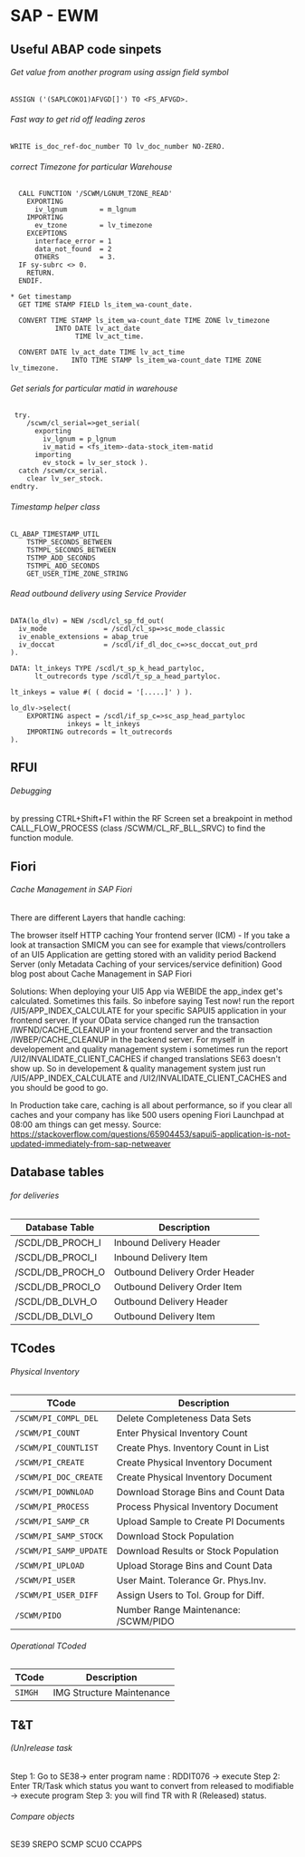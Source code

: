 # SAP - EWM

## Useful ABAP code sinpets
###### Get value from another program using assign field symbol
```
ASSIGN ('(SAPLCOKO1)AFVGD[]') TO <FS_AFVGD>.
```
###### Fast way to get rid off leading zeros

`WRITE is_doc_ref-doc_number TO lv_doc_number NO-ZERO.`

###### correct Timezone for particular Warehouse
```
  CALL FUNCTION '/SCWM/LGNUM_TZONE_READ'
    EXPORTING
      iv_lgnum        = m_lgnum
    IMPORTING
      ev_tzone        = lv_timezone
    EXCEPTIONS
      interface_error = 1
      data_not_found  = 2
      OTHERS          = 3.
  IF sy-subrc <> 0.
    RETURN.
  ENDIF.

* Get timestamp
  GET TIME STAMP FIELD ls_item_wa-count_date.

  CONVERT TIME STAMP ls_item_wa-count_date TIME ZONE lv_timezone
           INTO DATE lv_act_date
                TIME lv_act_time.

  CONVERT DATE lv_act_date TIME lv_act_time
               INTO TIME STAMP ls_item_wa-count_date TIME ZONE lv_timezone.
```
###### Get serials for particular  matid in warehouse
```
 try.
    /scwm/cl_serial=>get_serial(
      exporting
        iv_lgnum = p_lgnum
        iv_matid = <fs_item>-data-stock_item-matid
      importing
        ev_stock = lv_ser_stock ).
  catch /scwm/cx_serial.
    clear lv_ser_stock.
endtry.
```
###### Timestamp helper class
```
CL_ABAP_TIMESTAMP_UTIL
    TSTMP_SECONDS_BETWEEN
    TSTMPL_SECONDS_BETWEEN
    TSTMP_ADD_SECONDS
    TSTMPL_ADD_SECONDS
    GET_USER_TIME_ZONE_STRING
```
###### Read outbound delivery using Service Provider
```
DATA(lo_dlv) = NEW /scdl/cl_sp_fd_out(
  iv_mode              = /scdl/cl_sp=>sc_mode_classic
  iv_enable_extensions = abap_true
  iv_doccat            = /scdl/if_dl_doc_c=>sc_doccat_out_prd
).

DATA: lt_inkeys TYPE /scdl/t_sp_k_head_partyloc,
      lt_outrecords type /scdl/t_sp_a_head_partyloc.

lt_inkeys = value #( ( docid = '[.....]' ) ).

lo_dlv->select(
    EXPORTING aspect = /scdl/if_sp_c=>sc_asp_head_partyloc
              inkeys = lt_inkeys
    IMPORTING outrecords = lt_outrecords
).
```
## RFUI
###### Debugging
by pressing CTRL+Shift+F1 within the RF Screen
set a breakpoint in method CALL_FLOW_PROCESS (class /SCWM/CL_RF_BLL_SRVC) to find the function module.

## Fiori
###### Cache Management in SAP Fiori
There are different Layers that handle caching:

The browser itself HTTP caching
Your frontend server (ICM) - If you take a look at transaction SMICM you can see for example that views/controllers of an UI5 Application are getting stored with an validity period
Backend Server (only Metadata Caching of your services/service definition)
Good blog post about Cache Management in SAP Fiori

Solutions:
When deploying your UI5 App via WEBIDE the app_index get's calculated. Sometimes this fails. So inbefore saying Test now! run the report /UI5/APP_INDEX_CALCULATE for your specific SAPUI5 application in your frontend server.
If your OData service changed run the transaction /IWFND/CACHE_CLEANUP in your frontend server and the transaction /IWBEP/CACHE_CLEANUP in the backend server.
For myself in developement and quality management system i sometimes run the report /UI2/INVALIDATE_CLIENT_CACHES if changed translations SE63 doesn't show up.
So in developement & quality management system just run /UI5/APP_INDEX_CALCULATE and /UI2/INVALIDATE_CLIENT_CACHES and you should be good to go.

In Production take care, caching is all about performance, so if you clear all caches and your company has like 500 users opening Fiori Launchpad at 08:00 am things can get messy.
Source: https://stackoverflow.com/questions/65904453/sapui5-application-is-not-updated-immediately-from-sap-netweaver

## Database tables 
###### for deliveries

|Database Table|Description|
|-----|------------|
|/SCDL/DB_PROCH_I|Inbound Delivery Header|
|/SCDL/DB_PROCI_I|Inbound Delivery Item|
|/SCDL/DB_PROCH_O|Outbound Delivery Order Header|
|/SCDL/DB_PROCI_O|Outbound Delivery Order Item|
|/SCDL/DB_DLVH_O|Outbound Delivery Header|
|/SCDL/DB_DLVI_O|Outbound Delivery Item|

## TCodes
###### Physical Inventory
|TCode|Description|
|-----|------------|
|`/SCWM/PI_COMPL_DEL`|Delete Completeness Data Sets|
|`/SCWM/PI_COUNT`|Enter Physical Inventory Count|
|`/SCWM/PI_COUNTLIST`|	Create Phys. Inventory Count in List|
|`/SCWM/PI_CREATE`|Create Physical Inventory Document|
|`/SCWM/PI_DOC_CREATE`|	Create Physical Inventory Document|
|`/SCWM/PI_DOWNLOAD`|Download Storage Bins and Count Data|
|`/SCWM/PI_PROCESS`|Process Physical Inventory Document|
|`/SCWM/PI_SAMP_CR`|Upload Sample to Create PI Documents|
|`/SCWM/PI_SAMP_STOCK`|Download Stock Population|
|`/SCWM/PI_SAMP_UPDATE`|Download Results or Stock Population|
|`/SCWM/PI_UPLOAD`|Upload Storage Bins and Count Data|
|`/SCWM/PI_USER`|User Maint. Tolerance Gr. Phys.Inv.|
|`/SCWM/PI_USER_DIFF`|Assign Users to Tol. Group for Diff.|
|`/SCWM/PIDO`|Number Range Maintenance: /SCWM/PIDO|
###### Operational TCoded
|TCode|Description|
|-----|------------|
|`SIMGH`|IMG Structure Maintenance |

## T&T
###### (Un)release task
Step 1: Go to SE38-> enter program name : RDDIT076 -> execute
Step 2: Enter TR/Task which status you want to convert from released to modifiable -> execute program
Step 3: you will find TR with R (Released) status.

###### Compare objects
SE39
SREPO
SCMP
SCU0
CCAPPS
